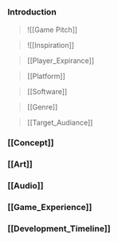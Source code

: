 # <Aberration> 

### Introduction
> ![[Game Pitch]]

> ![[Inspiration]]

> [[Player_Expirance]]

> [[Platform]]

> [[Software]]

> [[Genre]]

> [[Target_Audiance]]

### [[Concept]]

### [[Art]]
### [[Audio]]
### [[Game_Experience]]

### [[Development_Timeline]]